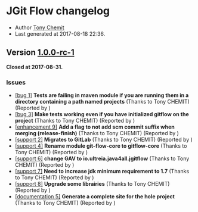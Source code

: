 # JGit Flow changelog

 * Author [Tony Chemit](mailto:dev@tchemit.fr)
 * Last generated at 2017-08-18 22:36.

## Version [1.0.0-rc-1](https://gitlab.com/ultreiaio/jgit-flow/milestones/1)

**Closed at 2017-08-31.**


### Issues
  * [[bug 1]](https://gitlab.com/ultreiaio/jgit-flow/issues/1) **Tests are failing in maven module if you are running them in a directory containing a path named projects** (Thanks to Tony CHEMIT) (Reported by )
  * [[bug 3]](https://gitlab.com/ultreiaio/jgit-flow/issues/3) **Make tests working even if you have initialized gitflow on the project** (Thanks to Tony CHEMIT) (Reported by )
  * [[enhancement 9]](https://gitlab.com/ultreiaio/jgit-flow/issues/9) **Add a flag to not add scm commit suffix when merging (release-finish)** (Thanks to Tony CHEMIT) (Reported by )
  * [[support 2]](https://gitlab.com/ultreiaio/jgit-flow/issues/2) **Migrates to GitLab** (Thanks to Tony CHEMIT) (Reported by )
  * [[support 4]](https://gitlab.com/ultreiaio/jgit-flow/issues/4) **Rename module git-flow-core to gitflow-core** (Thanks to Tony CHEMIT) (Reported by )
  * [[support 6]](https://gitlab.com/ultreiaio/jgit-flow/issues/6) **change GAV to io.ultreia.java4all.jgitflow** (Thanks to Tony CHEMIT) (Reported by )
  * [[support 7]](https://gitlab.com/ultreiaio/jgit-flow/issues/7) **Need to increase jdk minimum requirement to 1.7** (Thanks to Tony CHEMIT) (Reported by )
  * [[support 8]](https://gitlab.com/ultreiaio/jgit-flow/issues/8) **Upgrade some librairies** (Thanks to Tony CHEMIT) (Reported by )
  * [[documentation 5]](https://gitlab.com/ultreiaio/jgit-flow/issues/5) **Generate a complete site for the hole project** (Thanks to Tony CHEMIT) (Reported by )

